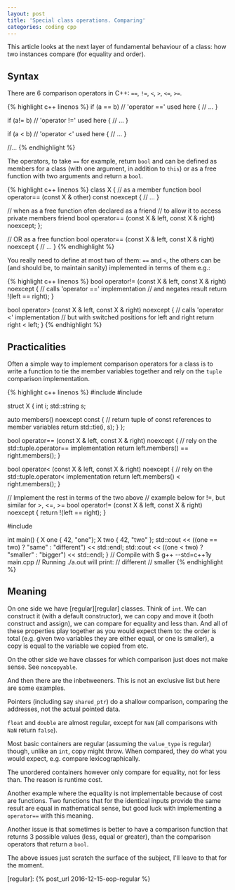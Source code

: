 ```yaml
---
layout: post
title: 'Special class operations. Comparing'
categories: coding cpp
---
```


This article looks at the next layer of fundamental behaviour of a class:
how two instances compare (for equality and order).


## Syntax

There are 6 comparison operators in C++: `==`, `!=`, `<`, `>`, `<=`, `>=`.

{% highlight c++ linenos %}
if (a == b) // 'operator ==' used here
{
  // ...
}

if (a!= b) // 'operator !=' used here
{
  // ...
}

if (a < b) // 'operator <' used here
{
  // ...
}

//...
{% endhighlight %}

The operators, to take `==` for example, return `bool` and can be defined as
members for a class (with one argument, in addition to `this`) or as a free
function with two arguments and return a `bool`.

{% highlight c++ linenos %}
class X
{
  // as a member function
  bool operator== (const X & other) const noexcept
  {
    // ...
  }

  // when as a free function ofen declared as a friend
  // to allow it to access private members
  friend bool operator== (const X & left, const X & right) noexcept;
};

// OR as a free function
bool operator== (const X & left, const X & right) noexcept
{
  // ...
}
{% endhighlight %}

You really need to define at most two of them: `==` and `<`, the others can be
(and should be, to maintain sanity) implemented in terms of them e.g.:

{% highlight c++ linenos %}
bool operator!= (const X & left, const X & right) noexcept
{
  // calls 'operator ==' implementation
  // and negates result
  return !(left == right);
}

bool operator> (const X & left, const X & right) noexcept
{
  // calls 'operator <' implementation
  // but with switched positions for left and right
  return right < left;
}
{% endhighlight %}


## Practicalities

Often a simple way to implement comparison operators for a class is to write a
function to tie the member variables together and rely on the `tuple`
comparison implementation.

{% highlight c++ linenos %}
#include <string>
#include <tuple>

struct X
{
  int i;
  std::string s;

  auto members() noexcept const
  {
    // return tuple of const references to member variables
    return std::tie(i, s);
  }
};

bool operator== (const X & left, const X & right) noexcept
{
  // rely on the std::tuple.operator== implementation
  return left.members() == right.members();
}

bool operator< (const X & left, const X & right) noexcept
{
  // rely on the std::tuple.operator< implementation
  return left.members() < right.members();
}

// Implement the rest in terms of the two above
// example below for !=, but similar for >, <=, >=
bool operator!= (const X & left, const X & right) noexcept
{
  return !(left == right);
}

#include <iostream>

int main()
{
  X one { 42, "one"};
  X two { 42, "two" };
  std::cout << ((one == two) ? "same" : "different") << std::endl;
  std::cout << ((one < two) ? "smaller" : "bigger") << std::endl;
}
// Compile with $ g++ --std=c++1y main.cpp
// Running ./a.out will print:
// different
// smaller
{% endhighlight %}


## Meaning

On one side we have [regular][regular] classes. Think of `int`. We can construct
it (with a default constructor), we can copy and move it (both construct and
assign), we can compare for equality and less than. And all of these properties
play together as you would expect them to: the order is total (e.g. given
two variables they are either equal, or one is smaller), a copy is equal to the
variable we copied from etc.

On the other side we have classes for which comparison just does not make
sense. See `noncopyable`.

And then there are the inbetweeners. This is not an exclusive list but here are
some examples.

Pointers (including say `shared_ptr`) do a shallow comparison, comparing the
addresses, not the actual pointed data.

`float` and `double` are almost regular, except for `NaN` (all comparisons with
`NaN` return `false`).

Most basic containers are regular (assuming the `value_type` is regular)
though, unlike an `int`, copy might throw.  When compared, they do what you
would expect, e.g. compare lexicographically.

The unordered containers however only compare for equality, not for less than.
The reason is runtime cost.

Another example where the equality is not implementable because of cost are
functions. Two functions that for the identical inputs provide the same result
are equal in mathematical sense, but good luck with implementing a `operator==`
with this meaning.

Another issue is that sometimes is better to have a comparison function that
returns 3 possible values (less, equal or greater), than the comparison
operators that return a `bool`.

The above issues just scratch the surface of the subject, I'll leave to that
for the moment.

[regular]:     {% post_url 2016-12-15-eop-regular %}
